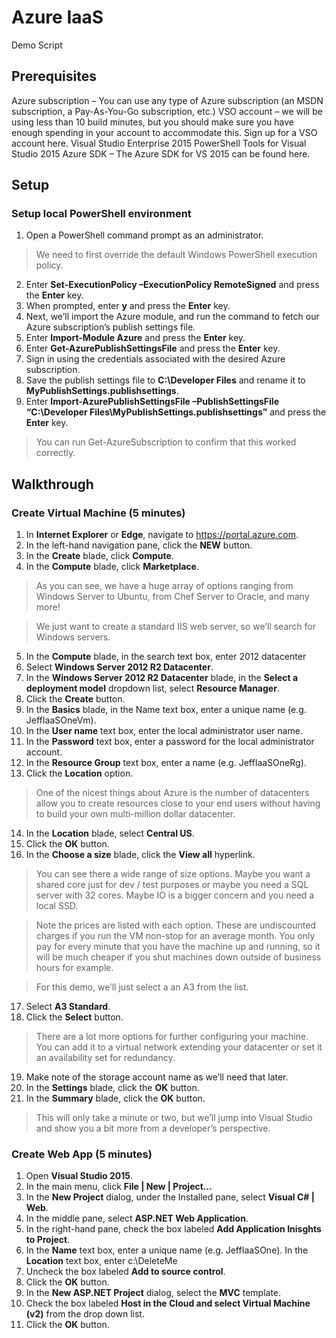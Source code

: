 # Azure IaaS
Demo Script
## Prerequisites
Azure subscription – You can use any type of Azure subscription (an MSDN subscription, a Pay-As-You-Go subscription, etc.)
VSO account – we will be using less than 10 build minutes, but you should make sure you have enough spending in your account to accommodate this. Sign up for a VSO account here.
Visual Studio Enterprise 2015
PowerShell Tools for Visual Studio 2015
Azure SDK – The Azure SDK for VS 2015 can be found here.
## Setup
### Setup local PowerShell environment
1. Open a PowerShell command prompt as an administrator.

> We need to first override the default Windows PowerShell execution policy.

2. Enter **Set-ExecutionPolicy –ExecutionPolicy RemoteSigned** and press the **Enter** key.
3. When prompted, enter **y** and press the **Enter** key.
4. Next, we’ll import the Azure module, and run the command to fetch our Azure subscription’s publish settings file. 
5. Enter **Import-Module Azure** and press the **Enter** key.
6. Enter **Get-AzurePublishSettingsFile** and press the **Enter** key.
7. Sign in using the credentials associated with the desired Azure subscription.
8. Save the publish settings file to **C:\Developer Files** and rename it to **MyPublishSettings.publishsettings**.
9. Enter **Import-AzurePublishSettingsFile –PublishSettingsFile “C:\Developer Files\MyPublishSettings.publishsettings”** and press the **Enter** key.

> You can run Get-AzureSubscription to confirm that this worked correctly.

## Walkthrough
### Create Virtual Machine (5 minutes)
1. In **Internet Explorer** or **Edge**, navigate to https://portal.azure.com.
2. In the left-hand navigation pane, click the **NEW** button.
3. In the **Create** blade, click **Compute**.
4. In the **Compute** blade, click **Marketplace**.

> As you can see, we have a huge array of options ranging from Windows Server to Ubuntu, from Chef Server to Oracle, and many more!

> We just want to create a standard IIS web server, so we’ll search for Windows servers.

5. In the **Compute** blade, in the search text box, enter 2012 datacenter
6. Select **Windows Server 2012 R2 Datacenter**.
7. In the **Windows Server 2012 R2 Datacenter** blade, in the **Select a deployment model** dropdown list, select **Resource Manager**.
8. Click the **Create** button.
9. In the **Basics** blade, in the Name text box, enter a unique name (e.g. JeffIaaSOneVm).
10. In the **User name** text box, enter the local administrator user name.
11. In the **Password** text box, enter a password for the local administrator account.
12. In the **Resource Group** text box, enter a name (e.g. JeffIaaSOneRg).
13. Click the **Location** option.

> One of the nicest things about Azure is the number of datacenters allow you to create resources close to your end users without having to build your own multi-million dollar datacenter.

14. In the **Location** blade, select **Central US**.
15. Click the **OK** button.
16. In the **Choose a size** blade, click the **View all** hyperlink.

> You can see there a wide range of size options. Maybe you want a shared core just for dev / test purposes or maybe you need a SQL server with 32 cores. Maybe IO is a bigger concern and you need a local SSD.

> Note the prices are listed with each option. These are undiscounted charges if you run the VM non-stop for an average month. You only pay for every minute that you have the machine up and running, so it will be much cheaper if you shut machines down outside of business hours for example.

> For this demo, we’ll just select a an A3 from the list.

17. Select **A3 Standard**.
18. Click the **Select** button.

> There are a lot more options for further configuring your machine. You can add it to a virtual network extending your datacenter or set it an availability set for redundancy.

19. Make note of the storage account name as we’ll need that later.
20. In the **Settings** blade, click the **OK** button.
21. In the **Summary** blade, click the **OK** button.

> This will only take a minute or two, but we’ll jump into Visual Studio and show you a bit more from a developer’s perspective.

### Create Web App (5 minutes)
1. Open **Visual Studio 2015**.
2. In the main menu, click **File | New | Project…**
3. In the **New Project** dialog, under the Installed pane, select **Visual C# | Web**.
4. In the middle pane, select **ASP.NET Web Application**.
5. In the right-hand pane, check the box labeled **Add Application Inisghts to Project**.
6. In the **Name** text box, enter a unique name (e.g. JeffIaaSOne).
In the **Location** text box, enter c:\DeleteMe
7. Uncheck the box labeled **Add to source control**.
8. Click the **OK** button.
9. In the **New ASP.NET Project** dialog, select the **MVC** template.
10. Check the box labeled **Host in the Cloud and select Virtual Machine (v2)** from the drop down list.
11. Click the **OK** button.
